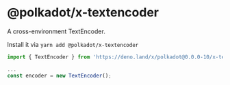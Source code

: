 # @polkadot/x-textencoder

A cross-environment TextEncoder.

Install it via `yarn add @polkadot/x-textencoder`

```js
import { TextEncoder } from 'https://deno.land/x/polkadot@0.0.0-10/x-textencoder/mod.ts';

...
const encoder = new TextEncoder();
```
